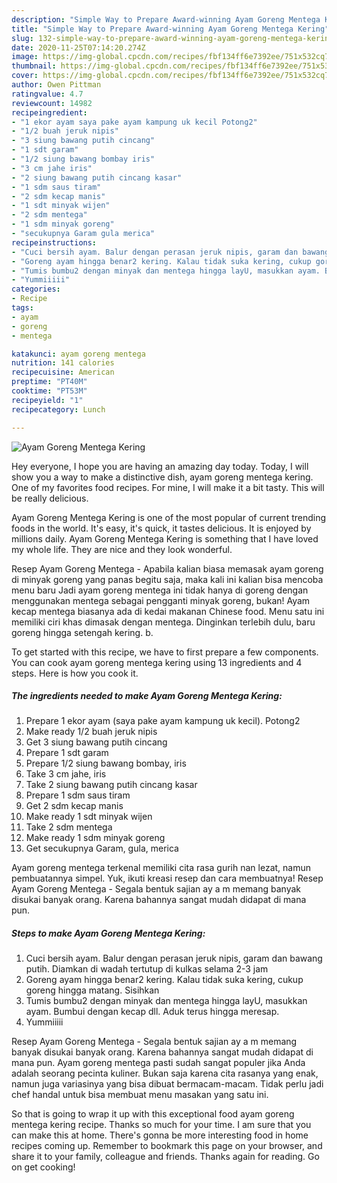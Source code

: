 ```yaml
---
description: "Simple Way to Prepare Award-winning Ayam Goreng Mentega Kering"
title: "Simple Way to Prepare Award-winning Ayam Goreng Mentega Kering"
slug: 132-simple-way-to-prepare-award-winning-ayam-goreng-mentega-kering
date: 2020-11-25T07:14:20.274Z
image: https://img-global.cpcdn.com/recipes/fbf134ff6e7392ee/751x532cq70/ayam-goreng-mentega-kering-foto-resep-utama.jpg
thumbnail: https://img-global.cpcdn.com/recipes/fbf134ff6e7392ee/751x532cq70/ayam-goreng-mentega-kering-foto-resep-utama.jpg
cover: https://img-global.cpcdn.com/recipes/fbf134ff6e7392ee/751x532cq70/ayam-goreng-mentega-kering-foto-resep-utama.jpg
author: Owen Pittman
ratingvalue: 4.7
reviewcount: 14982
recipeingredient:
- "1 ekor ayam saya pake ayam kampung uk kecil Potong2"
- "1/2 buah jeruk nipis"
- "3 siung bawang putih cincang"
- "1 sdt garam"
- "1/2 siung bawang bombay iris"
- "3 cm jahe iris"
- "2 siung bawang putih cincang kasar"
- "1 sdm saus tiram"
- "2 sdm kecap manis"
- "1 sdt minyak wijen"
- "2 sdm mentega"
- "1 sdm minyak goreng"
- "secukupnya Garam gula merica"
recipeinstructions:
- "Cuci bersih ayam. Balur dengan perasan jeruk nipis, garam dan bawang putih. Diamkan di wadah tertutup di kulkas selama 2-3 jam"
- "Goreng ayam hingga benar2 kering. Kalau tidak suka kering, cukup goreng hingga matang. Sisihkan"
- "Tumis bumbu2 dengan minyak dan mentega hingga layU, masukkan ayam. Bumbui dengan kecap dll. Aduk terus hingga meresap."
- "Yummiiiii"
categories:
- Recipe
tags:
- ayam
- goreng
- mentega

katakunci: ayam goreng mentega 
nutrition: 141 calories
recipecuisine: American
preptime: "PT40M"
cooktime: "PT53M"
recipeyield: "1"
recipecategory: Lunch

---
```



![Ayam Goreng Mentega Kering](https://img-global.cpcdn.com/recipes/fbf134ff6e7392ee/751x532cq70/ayam-goreng-mentega-kering-foto-resep-utama.jpg)

Hey everyone, I hope you are having an amazing day today. Today, I will show you a way to make a distinctive dish, ayam goreng mentega kering. One of my favorites food recipes. For mine, I will make it a bit tasty. This will be really delicious.

Ayam Goreng Mentega Kering is one of the most popular of current trending foods in the world. It's easy, it's quick, it tastes delicious. It is enjoyed by millions daily. Ayam Goreng Mentega Kering is something that I have loved my whole life. They are nice and they look wonderful.

Resep Ayam Goreng Mentega - Apabila kalian biasa memasak ayam goreng di minyak goreng yang panas begitu saja, maka kali ini kalian bisa mencoba menu baru Jadi ayam goreng mentega ini tidak hanya di goreng dengan menggunakan mentega sebagai pengganti minyak goreng, bukan! Ayam kecap mentega biasanya ada di kedai makanan Chinese food. Menu satu ini memiliki ciri khas dimasak dengan mentega. Dinginkan terlebih dulu, baru goreng hingga setengah kering. b.


To get started with this recipe, we have to first prepare a few components. You can cook ayam goreng mentega kering using 13 ingredients and 4 steps. Here is how you cook it.

<!--inarticleads1-->

##### The ingredients needed to make Ayam Goreng Mentega Kering:

1. Prepare 1 ekor ayam (saya pake ayam kampung uk kecil). Potong2
1. Make ready 1/2 buah jeruk nipis
1. Get 3 siung bawang putih cincang
1. Prepare 1 sdt garam
1. Prepare 1/2 siung bawang bombay, iris
1. Take 3 cm jahe, iris
1. Take 2 siung bawang putih cincang kasar
1. Prepare 1 sdm saus tiram
1. Get 2 sdm kecap manis
1. Make ready 1 sdt minyak wijen
1. Take 2 sdm mentega
1. Make ready 1 sdm minyak goreng
1. Get secukupnya Garam, gula, merica


Ayam goreng mentega terkenal memiliki cita rasa gurih nan lezat, namun pembuatannya simpel. Yuk, ikuti kreasi resep dan cara membuatnya! Resep Ayam Goreng Mentega - Segala bentuk sajian ay a m memang banyak disukai banyak orang. Karena bahannya sangat mudah didapat di mana pun. 

<!--inarticleads2-->

##### Steps to make Ayam Goreng Mentega Kering:

1. Cuci bersih ayam. Balur dengan perasan jeruk nipis, garam dan bawang putih. Diamkan di wadah tertutup di kulkas selama 2-3 jam
1. Goreng ayam hingga benar2 kering. Kalau tidak suka kering, cukup goreng hingga matang. Sisihkan
1. Tumis bumbu2 dengan minyak dan mentega hingga layU, masukkan ayam. Bumbui dengan kecap dll. Aduk terus hingga meresap.
1. Yummiiiii


Resep Ayam Goreng Mentega - Segala bentuk sajian ay a m memang banyak disukai banyak orang. Karena bahannya sangat mudah didapat di mana pun. Ayam goreng mentega pasti sudah sangat populer jika Anda adalah seorang pecinta kuliner. Bukan saja karena cita rasanya yang enak, namun juga variasinya yang bisa dibuat bermacam-macam. Tidak perlu jadi chef handal untuk bisa membuat menu masakan yang satu ini. 

So that is going to wrap it up with this exceptional food ayam goreng mentega kering recipe. Thanks so much for your time. I am sure that you can make this at home. There's gonna be more interesting food in home recipes coming up. Remember to bookmark this page on your browser, and share it to your family, colleague and friends. Thanks again for reading. Go on get cooking!
